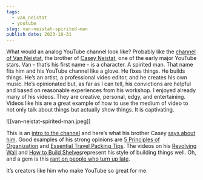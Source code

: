 ```yaml
---
tags:
  - van_neistat
  - youtube
slug: van-neistat-spirited-man
publish date: 2023-10-31
---
```

What would an analog YouTube channel look like? Probably like the [channel of Van Neistat](https://www.youtube.com/@vanneistat), the brother of [Casey Neistat](https://www.youtube.com/@casey), one of the early major YouTube stars. Van - that’s his first name - is a character. A spirited man. That name fits him and his YouTube channel like a glove. He fixes things. He builds things. He’s an artist, a professional video editor, and he creates his own music. He’s opinionated but, as far as I can tell, his convictions are helpful and based on reasonable experiences from his workshop. I enjoyed already many of his videos. They are creative, personal, edgy, and entertaining. Videos like his are a great example of how to use the medium of video to not only talk about things but actually show things. It is captivating.

![[van-neistat-spirited-man.jpeg]]

This is an [intro to the channel](https://www.youtube.com/watch?v=eT6wYbaRrlQ) and here’s what his brother Casey [says about him](https://www.youtube.com/watch?v=HgYVuXaihNs). Good examples of his strong opinions are [5 Principles of Organization](https://www.youtube.com/watch?v=ncZ1mO8mA44) and [Essential Travel Packing Tips](https://www.youtube.com/watch?v=zQVqNfX5y_k&t=28s). The videos on his [Revolving Wall](https://www.youtube.com/watch?v=ziFHJLmN7rs) and [How to Build Shelves](https://www.youtube.com/watch?v=TxBhEj4HCi4)represent his style of building things well. Oh, and a gem is this [rant on people who turn up late](https://www.youtube.com/watch?v=Hm4mr7jzSpQ).

It’s creators like him who make YouTube so great for me.